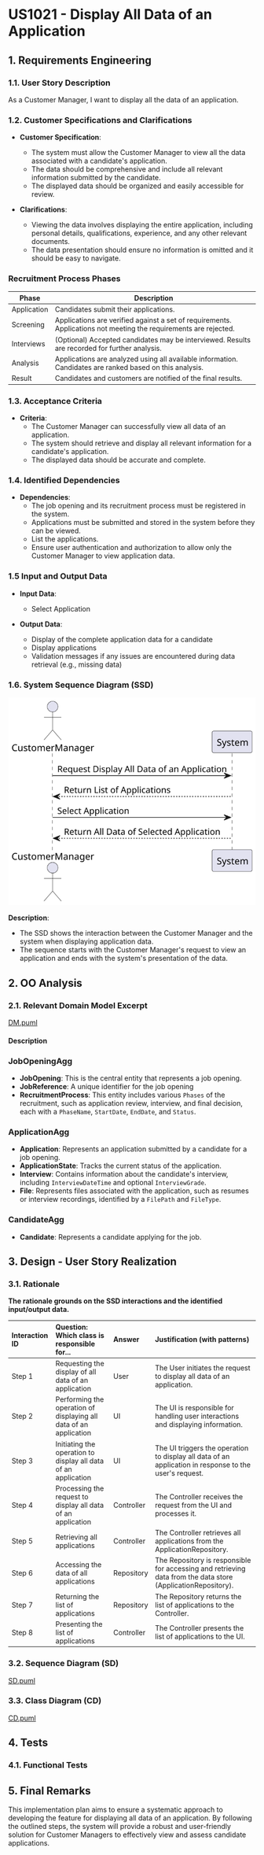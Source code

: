 # US1021 - Display All Data of an Application

## 1. Requirements Engineering

### 1.1. User Story Description

As a Customer Manager, I want to display all the data of an application.

### 1.2. Customer Specifications and Clarifications

- **Customer Specification**:
  - The system must allow the Customer Manager to view all the data associated with a candidate's application.
  - The data should be comprehensive and include all relevant information submitted by the candidate.
  - The displayed data should be organized and easily accessible for review.

- **Clarifications**:
  - Viewing the data involves displaying the entire application, including personal details, qualifications, experience, and any other relevant documents.
  - The data presentation should ensure no information is omitted and it should be easy to navigate.

### Recruitment Process Phases

| Phase        | Description                                                                                                      |
|--------------|------------------------------------------------------------------------------------------------------------------|
| Application  | Candidates submit their applications.                                                                            |
| Screening    | Applications are verified against a set of requirements. Applications not meeting the requirements are rejected. |
| Interviews   | (Optional) Accepted candidates may be interviewed. Results are recorded for further analysis.                    |
| Analysis     | Applications are analyzed using all available information. Candidates are ranked based on this analysis.         |
| Result       | Candidates and customers are notified of the final results.                                                      |

### 1.3. Acceptance Criteria

- **Criteria**:
  - The Customer Manager can successfully view all data of an application.
  - The system should retrieve and display all relevant information for a candidate's application.
  - The displayed data should be accurate and complete.

### 1.4. Identified Dependencies

- **Dependencies**:
  - The job opening and its recruitment process must be registered in the system.
  - Applications must be submitted and stored in the system before they can be viewed.
  - List the applications.
  - Ensure user authentication and authorization to allow only the Customer Manager to view application data.

### 1.5 Input and Output Data

- **Input Data**:
  - Select Application 

- **Output Data**:
  - Display of the complete application data for a candidate
  - Display applications
  - Validation messages if any issues are encountered during data retrieval (e.g., missing data)

### 1.6. System Sequence Diagram (SSD)

![SSD.svg](01.requirements-engineering%2Fsvg%2FSSD.svg)

**Description**:
- The SSD shows the interaction between the Customer Manager and the system when displaying application data.
- The sequence starts with the Customer Manager's request to view an application and ends with the system's presentation of the data.


## 2. OO Analysis

### 2.1. Relevant Domain Model Excerpt

[DM.puml](02.analysis%2Fpuml%2FDM.puml)

#### Description

### JobOpeningAgg
- **JobOpening**: This is the central entity that represents a job opening.
- **JobReference**: A unique identifier for the job opening
- **RecruitmentProcess**: This entity includes various `Phases` of the recruitment, such as application review, interview, and final decision, each with a `PhaseName`, `StartDate`, `EndDate`, and `Status`.

### ApplicationAgg
- **Application**: Represents an application submitted by a candidate for a job opening.
- **ApplicationState**: Tracks the current status of the application.
- **Interview**: Contains information about the candidate's interview, including `InterviewDateTime` and optional `InterviewGrade`.
- **File**: Represents files associated with the application, such as resumes or interview recordings, identified by a `FilePath` and `FileType`.

### CandidateAgg
- **Candidate**: Represents a candidate applying for the job.

## 3. Design - User Story Realization

### 3.1. Rationale

**The rationale grounds on the SSD interactions and the identified input/output data.**

| Interaction ID | Question: Which class is responsible for... | Answer | Justification (with patterns) |
|:---------------|:--------------------------------------------|:-------|:------------------------------|
| Step 1         | Requesting the display of all data of an application | User | The User initiates the request to display all data of an application. |
| Step 2         | Performing the operation of displaying all data of an application | UI | The UI is responsible for handling user interactions and displaying information. |
| Step 3         | Initiating the operation to display all data of an application | UI | The UI triggers the operation to display all data of an application in response to the user's request. |
| Step 4         | Processing the request to display all data of an application | Controller | The Controller receives the request from the UI and processes it. |
| Step 5         | Retrieving all applications | Controller | The Controller retrieves all applications from the ApplicationRepository. |
| Step 6         | Accessing the data of all applications | Repository | The Repository is responsible for accessing and retrieving data from the data store (ApplicationRepository). |
| Step 7         | Returning the list of applications | Repository | The Repository returns the list of applications to the Controller. |
| Step 8         | Presenting the list of applications | Controller | The Controller presents the list of applications to the UI. |


### 3.2. Sequence Diagram (SD)

[SD.puml](03.design%2Fpuml%2FSD.puml)


### 3.3. Class Diagram (CD)

[CD.puml](03.design%2Fpuml%2FCD.puml)

## 4. Tests

### 4.1. Functional Tests


## 5. Final Remarks

This implementation plan aims to ensure a systematic approach to developing the feature for displaying all data of an application. By following the outlined steps, the system will provide a robust and user-friendly solution for Customer Managers to effectively view and assess candidate applications.
